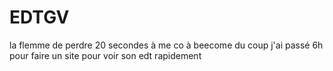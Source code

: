 # EDTGV
la flemme de perdre 20 secondes à me co à beecome du coup j'ai passé 6h pour faire un site pour voir son edt rapidement
